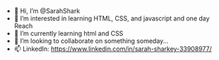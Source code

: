 - 👋 Hi, I’m @SarahShark
- 👀 I’m interested in learning HTML, CSS, and javascript and one day Reach 
- 🌱 I’m currently learning html and CSS
- 💞️ I’m looking to collaborate on something someday...
- 📫 LinkedIn: https://www.linkedin.com/in/sarah-sharkey-33908977/

<!---
SarahShark/SarahShark is a ✨ special ✨ repository because its `README.md` (this file) appears on your GitHub profile.
You can click the Preview link to take a look at your changes.
--->
